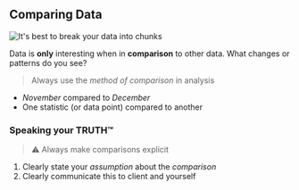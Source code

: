 ## Comparing Data

![It's best to break your data into chunks](./img/chunks.jpg)

Data is <strong>only</strong> interesting when in <strong>comparison</strong> to other data. What changes or patterns do you see?

> Always use the _method of comparison_ in analysis

- _November_ compared to _December_
- One statistic (or data point) compared to another


### Speaking your TRUTH™

> ⚠️ Always make comparisons explicit

1. Clearly state your <i>assumption</i> about the <i>comparison</i>
2. Clearly communicate this to client and yourself
